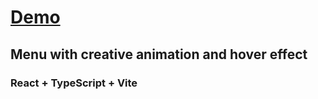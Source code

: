 # [Demo](https://yegorkochetkov.github.io/disco-menu/)

## Menu with creative animation and hover effect

### React + TypeScript + Vite
